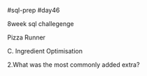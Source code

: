 #sql-prep
#day46

8week sql challegenge

Pizza Runner

C. Ingredient Optimisation

2.What was the most commonly added extra?